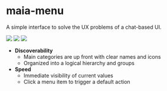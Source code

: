 # maia-menu

A simple interface to solve the UX problems of a chat-based UI.

![](https://i.imgur.com/u75UiWp.png)
![](https://i.imgur.com/jo400GP.png)
![](https://i.imgur.com/xk20iD5.png)

* **Discoverability**
    * Main categories are up front with clear names and icons
    * Organized into a logical hierarchy and groups
* **Speed**
    * Immediate visibility of current values
    * Click a menu item to trigger a default action
